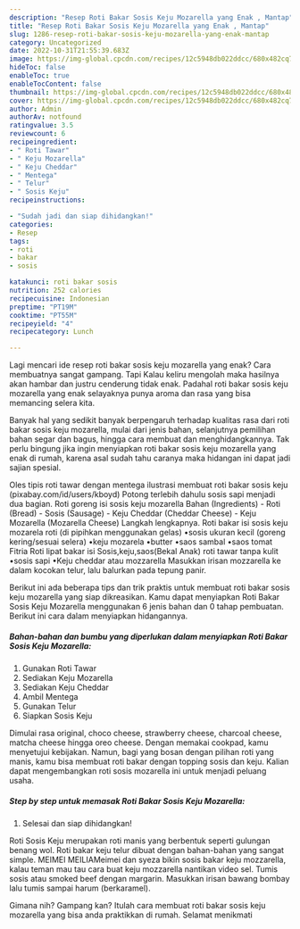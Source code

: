 ```yaml
---
description: "Resep Roti Bakar Sosis Keju Mozarella yang Enak , Mantap"
title: "Resep Roti Bakar Sosis Keju Mozarella yang Enak , Mantap"
slug: 1286-resep-roti-bakar-sosis-keju-mozarella-yang-enak-mantap
category: Uncategorized
date: 2022-10-31T21:55:39.683Z
image: https://img-global.cpcdn.com/recipes/12c5948db022ddcc/680x482cq70/roti-bakar-sosis-keju-mozarella-foto-resep-utama.jpg
hideToc: false
enableToc: true
enableTocContent: false
thumbnail: https://img-global.cpcdn.com/recipes/12c5948db022ddcc/680x482cq70/roti-bakar-sosis-keju-mozarella-foto-resep-utama.jpg
cover: https://img-global.cpcdn.com/recipes/12c5948db022ddcc/680x482cq70/roti-bakar-sosis-keju-mozarella-foto-resep-utama.jpg
author: Admin
authorAv: notfound
ratingvalue: 3.5
reviewcount: 6
recipeingredient:
- " Roti Tawar"
- " Keju Mozarella"
- " Keju Cheddar"
- " Mentega"
- " Telur"
- " Sosis Keju"
recipeinstructions:

- "Sudah jadi dan siap dihidangkan!"
categories:
- Resep
tags:
- roti
- bakar
- sosis

katakunci: roti bakar sosis 
nutrition: 252 calories
recipecuisine: Indonesian
preptime: "PT19M"
cooktime: "PT55M"
recipeyield: "4"
recipecategory: Lunch

---
```



Lagi mencari ide resep roti bakar sosis keju mozarella yang enak? Cara membuatnya sangat gampang. Tapi Kalau keliru mengolah maka hasilnya akan hambar dan justru cenderung tidak enak. Padahal roti bakar sosis keju mozarella yang enak selayaknya punya aroma dan rasa yang bisa memancing selera kita.


Banyak hal yang sedikit banyak berpengaruh terhadap kualitas rasa dari roti bakar sosis keju mozarella, mulai dari jenis bahan, selanjutnya pemilihan bahan segar dan bagus, hingga cara membuat dan menghidangkannya. Tak perlu bingung jika ingin menyiapkan roti bakar sosis keju mozarella yang enak di rumah, karena asal sudah tahu caranya maka hidangan ini dapat jadi sajian spesial.

Oles tipis roti tawar dengan mentega ilustrasi membuat roti bakar sosis keju (pixabay.com/id/users/kboyd) Potong terlebih dahulu sosis sapi menjadi dua bagian. Roti goreng isi sosis keju mozarella Bahan (Ingredients) - Roti (Bread) - Sosis (Sausage) - Keju Cheddar (Cheddar Cheese) - Keju Mozarella (Mozarella Cheese) Langkah lengkapnya. Roti bakar isi sosis keju mozarela roti (di pipihkan menggunakan gelas) •sosis ukuran kecil (goreng kering/sesuai selera) •keju mozarela •butter •saos sambal •saos tomat Fitria Roti lipat bakar isi Sosis,keju,saos(Bekal Anak) roti tawar tanpa kulit •sosis sapi •Keju cheddar atau mozzarella Masukkan irisan mozzarella ke dalam kocokan telur, lalu balurkan pada tepung panir.


Berikut ini ada beberapa tips dan trik praktis untuk membuat roti bakar sosis keju mozarella yang siap dikreasikan. Kamu dapat menyiapkan Roti Bakar Sosis Keju Mozarella menggunakan 6 jenis bahan dan 0 tahap pembuatan. Berikut ini cara dalam menyiapkan hidangannya.

<!--inarticleads1-->

##### Bahan-bahan dan bumbu yang diperlukan dalam menyiapkan Roti Bakar Sosis Keju Mozarella:

1. Gunakan  Roti Tawar
1. Sediakan  Keju Mozarella
1. Sediakan  Keju Cheddar
1. Ambil  Mentega
1. Gunakan  Telur
1. Siapkan  Sosis Keju


Dimulai rasa original, choco cheese, strawberry cheese, charcoal cheese, matcha cheese hingga oreo cheese. Dengan memakai cookpad, kamu menyetujui kebijakan. Namun, bagi yang bosan dengan pilihan roti yang manis, kamu bisa membuat roti bakar dengan topping sosis dan keju. Kalian dapat mengembangkan roti sosis mozarella ini untuk menjadi peluang usaha. 

<!--inarticleads2-->

##### Step by step untuk memasak Roti Bakar Sosis Keju Mozarella:


1. Selesai dan siap dihidangkan!

Roti Sosis Keju merupakan roti manis yang berbentuk seperti gulungan benang wol. Roti bakar keju telur dibuat dengan bahan-bahan yang sangat simple. MEIMEI MEILIAMeimei dan syeza bikin sosis bakar keju mozzarella, kalau teman mau tau cara buat keju mozzarella nantikan video sel. Tumis sosis atau smoked beef dengan margarin. Masukkan irisan bawang bombay lalu tumis sampai harum (berkaramel). 

Gimana nih? Gampang kan? Itulah cara membuat roti bakar sosis keju mozarella yang bisa anda praktikkan di rumah. Selamat menikmati
